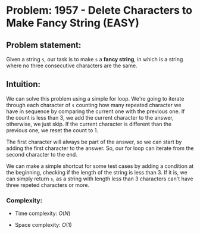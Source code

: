 # Problem: 1957 - Delete Characters to Make Fancy String (EASY)

## Problem statement:

Given a string `s`, our task is to make `s` a **fancy string**, in which is a string where no three consecutive characters are the same.

## Intuition:

We can solve this problem using a simple for loop. We're going to iterate through each character of `s` counting how many repeated character we have in sequence by comparing the current one with the previous one. If the count is less than 3, we add the current character to the answer, otherwise, we just skip.
If the current character is different than the previous one, we reset the count to 1.

The first character will always be part of the answer, so we can start by adding the first character to the answer. So, our for loop can iterate from the second character to the end.

We can make a simple shortcut for some test cases by adding a condition at the beginning, checking if the length of the string is less than 3. If it is, we can simply return `s`, as a string with length less than 3 characters can't have three repeted characters or more.

### Complexity:
- Time complexity: $O(N)$

- Space complexity: $O(1)$